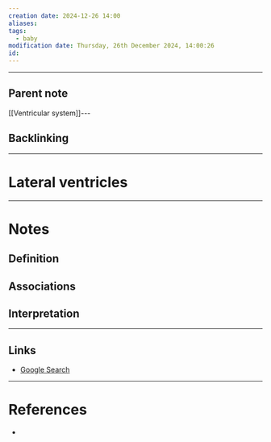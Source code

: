 ```yaml
---
creation date: 2024-12-26 14:00
aliases: 
tags:
  - baby
modification date: Thursday, 26th December 2024, 14:00:26
id:
---
```

---

## Parent note
[[Ventricular system]]---
## Backlinking


---
# Lateral ventricles


---
# Notes

## Definition

## Associations

## Interpretation

---
## Links
- [Google Search](https://www.google.com/search?q=Lateral+ventricles)

---
# References
+ 
